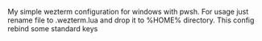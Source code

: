 My simple wezterm configuration for windows with pwsh. For usage just rename file to .wezterm.lua and drop it to %HOME% directory. 
This config rebind some standard keys
